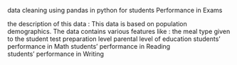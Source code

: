 data cleaning using pandas in python for students Performance in Exams

the description of this data :
This data is based on population demographics. The data contains various features like :
the meal type given to the student
test preparation level
parental level of education
students’ performance in Math
students’ performance in Reading  
students’ performance in Writing
